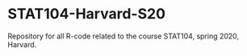 # STAT104-Harvard-S20

Repository for all R-code related to the course STAT104, spring 2020, Harvard.
